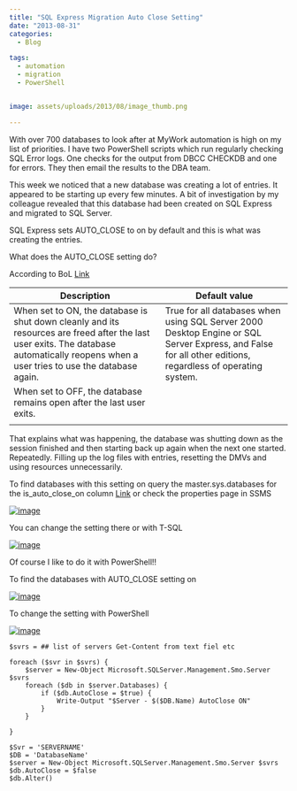 ```yaml
---
title: "SQL Express Migration Auto Close Setting"
date: "2013-08-31" 
categories:
  - Blog

tags:
  - automation
  - migration
  - PowerShell


image: assets/uploads/2013/08/image_thumb.png

---
```

With over 700 databases to look after at MyWork automation is high on my list of priorities. I have two PowerShell scripts which run regularly checking SQL Error logs. One checks for the output from DBCC CHECKDB and one for errors. They then email the results to the DBA team.

This week we noticed that a new database was creating a lot of entries. It appeared to be starting up every few minutes. A bit of investigation by my colleague revealed that this database had been created on SQL Express and migrated to SQL Server.

SQL Express sets AUTO_CLOSE to on by default and this is what was creating the entries.

What does the AUTO_CLOSE setting do?

According to BoL [Link](http://technet.microsoft.com/en-us/library/ms190249(v=sql.105).aspx?WT.mc_id=DP-MVP-5002693)


|Description|Default value|
|---|---|
|When set to ON, the database is shut down cleanly and its resources are freed after the last user exits. The database automatically reopens when a user tries to use the database again.|True for all databases when using SQL Server 2000 Desktop Engine or SQL Server Express, and False for all other editions, regardless of operating system.|
|When set to OFF, the database remains open after the last user exits.|  |
|||


That explains what was happening, the database was shutting down as the session finished and then starting back up again when the next one started. Repeatedly. Filling up the log files with entries, resetting the DMVs and using resources unnecessarily.

To find databases with this setting on query the master.sys.databases for the is_auto_close_on column [Link](http://technet.microsoft.com/en-us/library/ms178534.aspx?WT.mc_id=DP-MVP-5002693) or check the properties page in SSMS

[![image](https://blog.robsewell.com/assets/uploads/2013/08/image_thumb.png)](https://i0.wp.com/sqldbawithabeard.com/wp-content/uploads/2013/08/image.png)

You can change the setting there or with T-SQL

[![image](https://blog.robsewell.com/assets/uploads/2013/08/image3.png)](https://blog.robsewell.com/assets/uploads/2013/08/image3.png)

Of course I like to do it with PowerShell!!

To find the databases with AUTO_CLOSE setting on

[![image](https://blog.robsewell.com/assets/uploads/2013/08/image_thumb1.png "image")](https://blog.robsewell.com/assets/uploads/2013/08/image1.png)

To change the setting with PowerShell

[![image](https://blog.robsewell.com/assets/uploads/2013/08/image_thumb2.png "image")](https://blog.robsewell.com/assets/uploads/2013/08/image2.png)

    $svrs = ## list of servers Get-Content from text fiel etc
    
    foreach ($svr in $svrs) {
        $server = New-Object Microsoft.SQLServer.Management.Smo.Server $svrs
        foreach ($db in $server.Databases) {
            if ($db.AutoClose = $true) {
                Write-Output "$Server - $($DB.Name) AutoClose ON"
            }        
        }
        
    }
    
    $Svr = 'SERVERNAME'
    $DB = 'DatabaseName'
    $server = New-Object Microsoft.SQLServer.Management.Smo.Server $svrs
    $db.AutoClose = $false
    $db.Alter()

